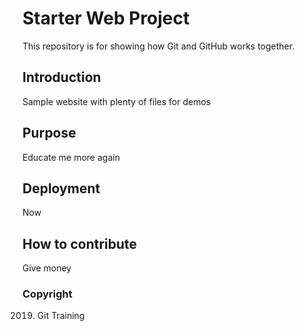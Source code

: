 # Starter Web Project

This repository is for showing how Git and GitHub works together.  

## Introduction

Sample website with plenty of files for demos
## Purpose
Educate me more again
## Deployment
Now
## How to contribute
Give money

### Copyright
2019. Git Training
